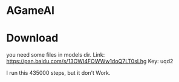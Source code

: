 # AGameAI

# Download
you need some files in models dir.
Link: https://pan.baidu.com/s/13OWI4FOWWw1doQ7LT0sLhg Key: uqd2

I run this 435000 steps, but it don't Work.
